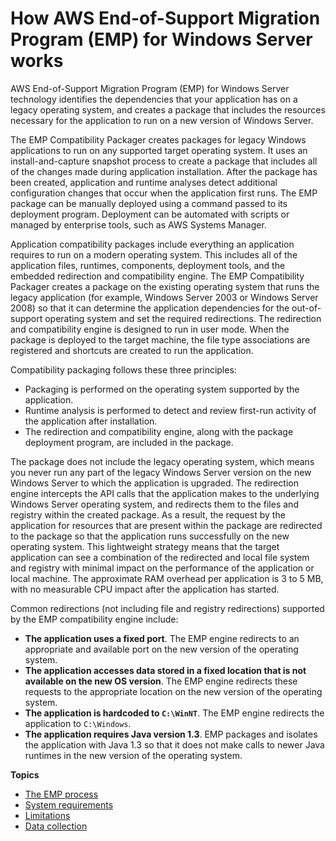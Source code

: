 # How AWS End\-of\-Support Migration Program \(EMP\) for Windows Server works<a name="emp-how-it-works"></a>

AWS End\-of\-Support Migration Program \(EMP\) for Windows Server technology identifies the dependencies that your application has on a legacy operating system, and creates a package that includes the resources necessary for the application to run on a new version of Windows Server\.

The EMP Compatibility Packager creates packages for legacy Windows applications to run on any supported target operating system\. It uses an install\-and\-capture snapshot process to create a package that includes all of the changes made during application installation\. After the package has been created, application and runtime analyses detect additional configuration changes that occur when the application first runs\. The EMP package can be manually deployed using a command passed to its deployment program\. Deployment can be automated with scripts or managed by enterprise tools, such as AWS Systems Manager\.

Application compatibility packages include everything an application requires to run on a modern operating system\. This includes all of the application files, runtimes, components, deployment tools, and the embedded redirection and compatibility engine\. The EMP Compatibility Packager creates a package on the existing operating system that runs the legacy application \(for example, Windows Server 2003 or Windows Server 2008\) so that it can determine the application dependencies for the out\-of\-support operating system and set the required redirections\. The redirection and compatibility engine is designed to run in user mode\. When the package is deployed to the target machine, the file type associations are registered and shortcuts are created to run the application\. 

Compatibility packaging follows these three principles: 
+ Packaging is performed on the operating system supported by the application\.
+ Runtime analysis is performed to detect and review first\-run activity of the application after installation\.
+ The redirection and compatibility engine, along with the package deployment program, are included in the package\.

The package does not include the legacy operating system, which means you never run any part of the legacy Windows Server version on the new Windows Server to which the application is upgraded\. The redirection engine intercepts the API calls that the application makes to the underlying Windows Server operating system, and redirects them to the files and registry within the created package\. As a result, the request by the application for resources that are present within the package are redirected to the package so that the application runs successfully on the new operating system\. This lightweight strategy means that the target application can see a combination of the redirected and local file system and registry with minimal impact on the performance of the application or local machine\. The approximate RAM overhead per application is 3 to 5 MB, with no measurable CPU impact after the application has started\. 

Common redirections \(not including file and registry redirections\) supported by the EMP compatibility engine include: 
+ **The application uses a fixed port**\. The EMP engine redirects to an appropriate and available port on the new version of the operating system\. 
+ **The application accesses data stored in a fixed location that is not available on the new OS version**\. The EMP engine redirects these requests to the appropriate location on the new version of the operating system\. 
+ **The application is hardcoded to `C:\WinNT`**\. The EMP engine redirects the application to `C:\Windows`\. 
+ **The application requires Java version 1\.3**\. EMP packages and isolates the application with Java 1\.3 so that it does not make calls to newer Java runtimes in the new version of the operating system\. 

**Topics**
+ [The EMP process](emp-steps.md)
+ [System requirements](emp-supported-os.md)
+ [Limitations](emp-limitations.md)
+ [Data collection](emp-data.md)
